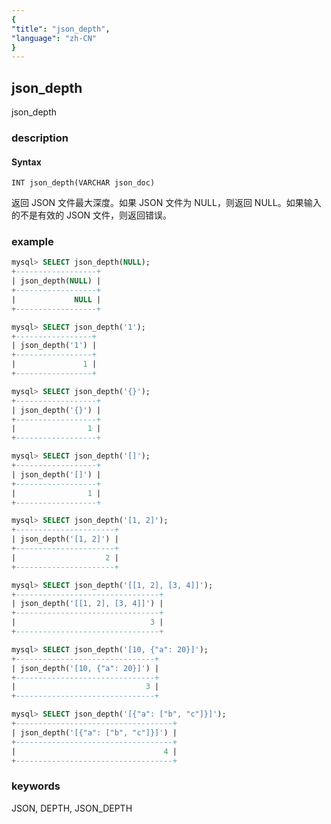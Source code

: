 ```yaml
---
{
"title": "json_depth",
"language": "zh-CN"
}
---
```


<!-- 
Licensed to the Apache Software Foundation (ASF) under one
or more contributor license agreements.  See the NOTICE file
distributed with this work for additional information
regarding copyright ownership.  The ASF licenses this file
to you under the Apache License, Version 2.0 (the
"License"); you may not use this file except in compliance
with the License.  You may obtain a copy of the License at

  http://www.apache.org/licenses/LICENSE-2.0

Unless required by applicable law or agreed to in writing,
software distributed under the License is distributed on an
"AS IS" BASIS, WITHOUT WARRANTIES OR CONDITIONS OF ANY
KIND, either express or implied.  See the License for the
specific language governing permissions and limitations
under the License.
-->

## json_depth

<version since="1.2.5">

json_depth

</version>

### description
#### Syntax

`INT json_depth(VARCHAR json_doc)`

返回 JSON 文件最大深度。如果 JSON 文件为 NULL，则返回 NULL。如果输入的不是有效的 JSON 文件，则返回错误。

### example

```sql
mysql> SELECT json_depth(NULL);
+------------------+
| json_depth(NULL) |
+------------------+
|             NULL |
+------------------+

mysql> SELECT json_depth('1');
+-----------------+
| json_depth('1') |
+-----------------+
|               1 |
+-----------------+

mysql> SELECT json_depth('{}');
+------------------+
| json_depth('{}') |
+------------------+
|                1 |
+------------------+

mysql> SELECT json_depth('[]');
+------------------+
| json_depth('[]') |
+------------------+
|                1 |
+------------------+

mysql> SELECT json_depth('[1, 2]');
+----------------------+
| json_depth('[1, 2]') |
+----------------------+
|                    2 |
+----------------------+

mysql> SELECT json_depth('[[1, 2], [3, 4]]');
+--------------------------------+
| json_depth('[[1, 2], [3, 4]]') |
+--------------------------------+
|                              3 |
+--------------------------------+

mysql> SELECT json_depth('[10, {"a": 20}]');
+-------------------------------+
| json_depth('[10, {"a": 20}]') |
+-------------------------------+
|                             3 |
+-------------------------------+

mysql> SELECT json_depth('[{"a": ["b", "c"]}]');
+-----------------------------------+
| json_depth('[{"a": ["b", "c"]}]') |
+-----------------------------------+
|                                 4 |
+-----------------------------------+
```

### keywords
JSON, DEPTH, JSON_DEPTH

